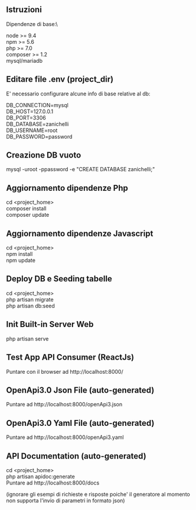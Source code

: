 ## Istruzioni

Dipendenze di base:\

node >= 9.4\
npm >= 5.6\
php >= 7.0\
composer >= 1.2\
mysql/mariadb


## Editare file .env (project_dir)
E' necessario configurare alcune info di base relative al db:

DB_CONNECTION=mysql\
DB_HOST=127.0.0.1\
DB_PORT=3306\
DB_DATABASE=zanichelli\
DB_USERNAME=root\
DB_PASSWORD=password

## Creazione DB vuoto
mysql -uroot -ppassword -e "CREATE DATABASE zanichelli;"

## Aggiornamento dipendenze Php
cd <project_home>\
composer install\
composer update

## Aggiornamento dipendenze Javascript
cd <project_home>\
npm install\
npm update

## Deploy DB e Seeding tabelle
cd <project_home>\
php artisan migrate\
php artisan db:seed


## Init Built-in Server Web
php artisan serve

## Test App API Consumer (ReactJs) 
Puntare con il browser ad http://localhost:8000/

## OpenApi3.0 Json File (auto-generated) 
Puntare ad http://localhost:8000/openApi3.json
## OpenApi3.0 Yaml File (auto-generated) 
Puntare ad http://localhost:8000/openApi3.yaml

## API Documentation (auto-generated)
cd <project_home>\
php artisan apidoc:generate\
Puntare ad http://localhost:8000/docs

(ignorare gli esempi di richieste e risposte poiche' il generatore al momento non supporta l'invio di parametri in formato json)